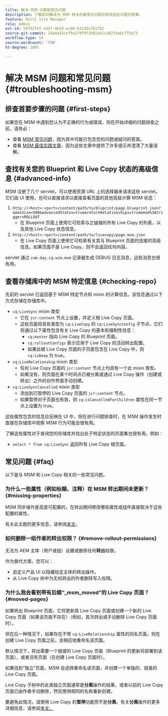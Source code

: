 ```yaml
---
title: 解决 MSM 问题和常见问题
description: 了解如何解决与 MSM 相关的最常见问题并获得这些问题的答案。
feature: Multi Site Manager
role: Admin
exl-id: 50f02f4f-a347-4619-ac90-b3136a7b1782
source-git-commit: 24a4a43cef9a579f9f2992a41c582f4a6c775bf3
workflow-type: ht
source-wordcount: '758'
ht-degree: 100%

---
```


# 解决 MSM 问题和常见问题 {#troubleshooting-msm}

## 排查首要步骤的问题 {#first-steps}

如果您在 MSM 中遇到您认为不正确的行为或错误，则在开始详细的问题排查之前，请务必：

* 查看 [MSM 常见问题](#faq)，因为其中可能已包含您的问题或疑问的答案。
* 查看 [MSM 最佳实践文章](best-practices.md)，因为这些文章中提供了许多提示并澄清了大量误解。

## 查找有关您的 Blueprint 和 Live Copy 状态的高级信息 {#advanced-info}

MSM 注册了几个 servlet，可以使用资源 URL 上的选择器来请求这些 servlet。它们由 UI 使用，也可以直接请求以直接查看页面的其他高级计算 MSM 状态：

1. `http://<host>:<port>/content/path/to/bluprint/page.blueprint.json?&maxSize=500&advancedStatus=true&returnRelationships=true&msm%3Atrigger=ROLLOUT`
   * 在 Blueprint 页面上使用它可检索与之链接的所有 Live Copy 的列表，以及其他 Live Copy 状态信息。
1. `http://<host>:<port>/content/path/to/livecopy/page.msm.json`
   * 在 Live Copy 页面上使用它可检索有关其与 Blueprint 页面的连接的高级信息。如果页面不是 Live Copy，则不会返回任何内容。

servlet 通过 `com.day.cq.wcm.msm` 记录器生成 DEBUG 日志消息，这些消息也很有用。

## 查看存储库中的 MSM 特定信息 {#checking-repo}

先前的 servlet 已返回基于 MSM 特定节点和 mixin 的计算信息。该信息通过以下方式存储在存储库中。

* `cq:LiveSync` mixin 类型
   * 它在 `jcr:content` 节点上设置，并定义根 Live Copy 页面。
   * 这些页面将具有类型为 `cq:LiveCopy` 的 `cq:LiveSyncConfig` 子节点，它们将通过以下属性包含有关 Live Copy 的基本和强制性信息：
      * `cq:master` 指向 Live Copy 的 Blueprint 页面。
      * `cq:rolloutConfigs` 表示应用于 Live Copy 的活动转出配置。
      * 如果此根 Live Copy 页面的子页面包含在 Live Copy 中，则 `cq:isDeep` 为 true。
* `cq:LiveRelationship` mixin 类型
   * 任何 Live Copy 页面的 `jcr:content` 节点上均具有一个此 mixin 类型。
   * 如果没有，则页面在某个时间点已被分离或通过 Live Copy 操作（创建或转出）之外的创作界面手动创建。
* `cq:LiveSyncCancelled` mixin 类型
   * 添加到已暂停的 Live Copy 页面的 `jcr:content` 节点。
   * 如果暂停对子页面也有效，则 `cq:isCancelledForChildren` 属性在同一节点上设置为 true。

这些属性包含的信息应反映在 UI 中，但在进行问题排查时，在 MSM 操作发生时直接在存储库中观察 MSM 行为可能会很有用。

了解这些属性对于查询您的存储库并找出处于特定状态的页面集也很有用。例如：

* `select * from cq:LiveSync` 返回所有 Live Copy 根页面。

## 常见问题 {#faq}

以下是与 MSM 和 Live Copy 相关的一些常见问题。

### 为什么一些属性（例如标题、注释）在 MSM 转出期间未更新？ {#missing-properties}

MSM 同步操作是高度可配置的。在转出期间修改哪些属性或组件直接取决于这些配置的属性。

有关此主题的更多信息，请参阅[本文](best-practices.md)。

### 如何删除一组作者的转出权限？ {#remove-rollout-permissions}

无法为 AEM 主体（用户或组）设置或删除任何&#x200B;**转出**&#x200B;权限。

作为替代方案，您可以：

* 自定义产品 UI 以隐藏给定主体的转出操作。
* 从 Live Copy 树中为无权转出的作者删除写入权限。

### 为什么我会看到带有后缀“_msm_moved”的 Live Copy 页面？ {#moved-pages}

如果转出 Blueprint 页面，它将更新其 Live Copy 页面或创建一个新的 Live Copy 页面（如果该页面不存在）（例如，首次转出或手动删除 Live Copy 页面时）。

但在后一种情况下，如果存在不带 `cq:LiveRelationship` 属性的同名页面，则在创建 Live Copy 页面之前，会相应地重命名该页面。

默认情况下，转出需要一个链接的 Live Copy 页面（Blueprint 的更新将部署到该页面），或者没有页面（在创建 Live Copy 页面时）。

如果找到“独立”页面，MSM 会选择重命名该页面，并创建一个单独的、链接的 Live Copy 页面。

Live Copy 子树中的此类独立页面通常是&#x200B;**分离**&#x200B;操作的结果，或者以前的 Live Copy 页面已由作者手动删除，然后使用相同的名称重新创建。

要避免此情况，请使用 Live Copy 的&#x200B;**暂停**&#x200B;功能而不是&#x200B;**分离**。有关&#x200B;**分离**&#x200B;操作的更多详细信息，请参阅[本文。](creating-live-copies.md)
